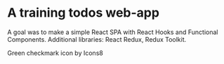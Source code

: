 # A training todos web-app

A goal was to make a simple React SPA with React Hooks and Functional Components.
Additional libraries: React Redux, Redux Toolkit.

Green checkmark icon by Icons8
